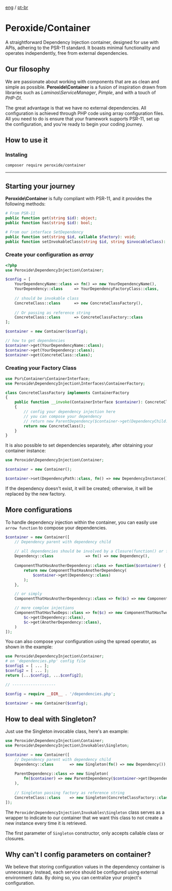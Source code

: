 [eng](README.md) / [pt-br](README_PT.md)
# Peroxide/Container

A straightforward Dependency Injection container, designed for use with APIs, adhering to the PSR-11 standard. It boasts minimal functionality and operates independently, free from external dependencies.

## Our filosophy
We are passionate about working with components that are as clean and simple as possible. **Peroxide\Container** is a fusion of inspiration drawn from libraries such as *Laminas\ServiceManager*, *Pimple*, and with a touch of *PHP-DI*.

The great advantage is that we have no external dependencies. All configuration is achieved through PHP code using array configuration files. All you need to do is ensure that your framework supports PSR-11, set up the configuration, and you're ready to begin your coding journey.
## How to use it
### Instaling
```bash
composer require peroxide/container
```
---

## Starting your journey
**Peroxide\Container** is fully compliant with PSR-11, and it provides the following methods:

```php
# From PSR-11
public function get(string $id): object;
public function has(string $id): bool;

# From our interface SetDependency
public function set(string $id, callable $factory): void;
public function setInvokableClass(string $id, string $invocableClass): void;
```

### Create your configuration as *array*
```php
<?php
use Peroxide\DependencyInjection\Container;

$config = [
    YourDependencyName::class => fn() => new YourDependencyName(),
    YourDependency::class     => YourDependencyFactoryClass::class,
    
    // should be invokable class
    ConcreteClass::class      => new ConcreteClassFactory(),
    
    // Or passing as reference string
    ConcreteClass::class      => ConcreteClassFactory::class
];

$container = new Container($config);

// how to get dependencies
$container->get(YourDependencyName::class);
$container->get(YourDependency::class);
$container->get(ConcreteClass::class);
```
### Creating your Factory Class
```php
use Psr\Container\ContainerInterface;
use Peroxide\DependencyInjection\Interfaces\ContainerFactory;

class ConcreteClassFactory implements ContainerFactory
{
    public function __invoke(ContainerInterface $container): ConcreteClass
    {
        // config your dependency injection here
        // you can compose your dependency
        // return new ParentDependency($container->get(DependencyChild::class));
        return new ConcreteClass();
    }
}
```
It is also possible to set dependencies separately, after obtaining your container instance:
```php
use Peroxide\DependencyInjection\Container;

$container = new Container();

$container->set(DependencyPath::class, fn() => new DependencyInstance());
```

If the dependency doesn't exist, it will be created; otherwise, it will be replaced by the new factory.
## More configurations
To handle dependency injection within the container, you can easily use ```arrow function``` to compose your dependencies.
```php
$container = new Container([
    // Dependency parent with dependency child
    
    // all dependencies should be involved by a Closure(function() or fn()) 
    Dependency::class              => fn() => new Dependency(),
    
    ComponentThatHasAnotherDependency::class => function($container) { 
        return new ComponentThatHasAnotherDependency(
            $container->get(Dependency::class)
        );
    },

    // or simply
    ComponentThatHasAnotherDependency::class => fn($c) => new ComponentThatHasAnotherDependency($c->get(Dependency::class)),

    // more complex injections
    ComponentThatHasTwoDeps::class => fn($c) => new ComponentThatHasTwoDeps(
        $c->get(Dependency::class),
        $c->get(AnotherDependency::class),
    )
]);
```
You can also compose your configuration using the spread operator, as shown in the example:
```php
use Peroxide\DependencyInjection\Container;
# on 'dependencies.php' config file
$config1 = [ ... ];
$config2 = [ ... ];
return [...$config1, ...$config2];

// -------------------

$config = require __DIR__ . '/dependencies.php';

$container = new Container($config);
```
## How to deal with Singleton?
Just use the Singleton invocable class, here's an example:
```php
use Peroxide\DependencyInjection\Container;
use Peroxide\DependencyInjection\Invokables\Singleton;

$container = new Container([
    // Dependency parent with dependency child
    Dependency::class       => new Singleton(fn() => new Dependency()),
    
    ParentDependency::class => new Singleton(
        fn($container) => new ParentDependency($container->get(Dependency::class))
    ),
    
    // Singleton passing factory as reference string
    ConcreteClass::class    => new Singleton(ConcreteClassFactory::class)
]);
```
The ```Peroxide\DependencyInjection\Invokables\Singleton``` class serves as a wrapper to indicate to our container that we want this class to not create a new instance every time it is retrieved.

The first parameter of ```Singleton``` constructor, only accepts callable class or closures.

## Why can't I config parameters on container?
We believe that storing configuration values in the dependency container is unnecessary. Instead, each service should be configured using external environment data. By doing so, you can centralize your project's configuration.
